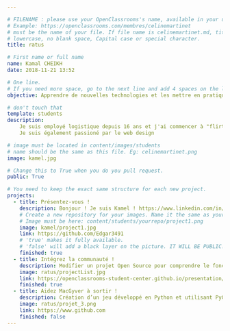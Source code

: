```yaml
---

# FILENAME : please use your OpenClassrooms's name, available in your url.
# Example: https://openclassrooms.com/membres/celinemartinet
# must be the name of your file. If file name is celinemartinet.md, title is celinemartinet.
# lowercase, no blank space, Capital case or special character.
title: ratus

# First name or full name
name: Kamal CHEIKH
date: 2018-11-21 13:52

# One line.
# If you need more space, go to the next line and add 4 spaces on the left, as in 'description'.
objective: Apprendre de nouvelles technologies et les mettre en pratique via des projets passionants. Je débute le parcours de développeur iOS

# don't touch that
template: students
description:
    Je suis employé logistique depuis 16 ans et j'ai commencer à "flirter" avec la programmation web depuis 6 ans, j'ai décidé de m'y lancer à plein temps afin de me reconvertir professionnelement.
    Je suis également passioné par le web design

# image must be located in content/images/students
# name should be the same as this file. Eg: celinemartinet.png
image: kamel.jpg

# Change this to True when you do you pull request.
public: True

# You need to keep the exact same structure for each new project.
projects:
  - title: Présentez-vous !
    description: Bonjour ! Je suis Kamel ! https://www.linkedin.com/in/kamel-cheikh-40174857/
    # Create a new repository for your images. Name it the same as your nickname and profile picture.
    # Image must be here: content/students/yourrepo/project1.png
    image: kamel/project1.jpg
    link: https://github.com/Edgar3491
    # 'true' makes it fully available.
    # 'false' will add a black layer on the picture. IT WILL BE PUBLIC!
    finished: true
  - title: Intégrez la communauté !
    description: Modifier un projet Open Source pour comprendre le fonctionnement de Git, de Github et des pull requests. 
    image: ratus/projectList.jpg
    link: https://openclassrooms-student-center.github.io/presentation/students/ratus.html
    finished: true
  - title: Aidez MacGyver à sortir !
    description: Création d’un jeu développé en Python et utilisant PyGame.
    image: ratus/projet_3.png
    link: https://www.github.com
    finished: false
---
```

